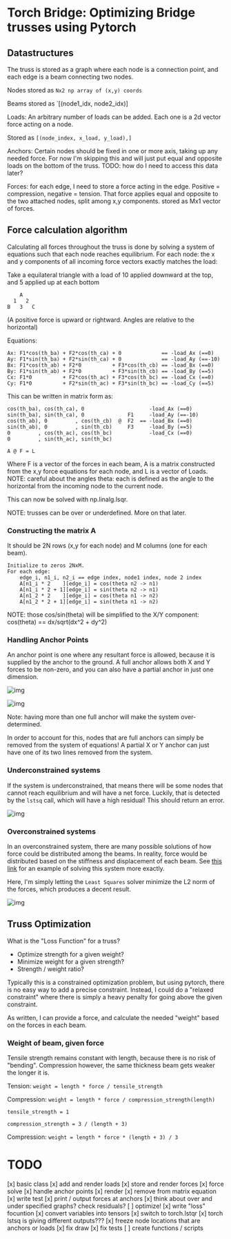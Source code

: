 # Torch Bridge: Optimizing Bridge trusses using Pytorch

## Datastructures
The truss is stored as a graph where each node is a connection point,
and each edge is a beam connecting two nodes. 

Nodes stored as `Nx2 np array of (x,y) coords`

Beams stored as `[(node1_idx, node2_idx)]

Loads: An arbitrary number of loads can be added. Each one is a 2d vector force acting on a node.

Stored as `[(node_index, x_load, y_load),]`

Anchors: Certain nodes should be fixed in one or more axis, taking up any needed force. 
For now I'm skipping this and will just put equal and opposite loads on the bottom of the truss.
TODO: how do I need to access this data later?

Forces: for each edge, I need to store a force acting in the edge. Positive = compression, negative = tension.
That force applies equal and opposite to the two attached nodes, split among x,y components.
stored as Mx1 vector of forces.

## Force calculation algorithm
Calculating all forces throughout the truss is done by solving a system of equations such that each node
reaches equilibrium. 
For each node: the x and y components of all incoming force vectors exactly matches the load:

Take a equilateral triangle with a load of 10 applied downward at the top, and 5 applied up at each bottom

```
    A
  1   2
B   3   C
```

(A positive force is upward or rightward. Angles are relative to the horizontal)

Equations:

```
Ax: F1*cos(th_ba) + F2*cos(th_ca) + 0             == -load_Ax (==0)
Ay: F1*sin(th_ba) + F2*sin(th_ca) + 0             == -load_Ay (==-10)
Bx: F1*cos(th_ab) + F2*0          + F3*cos(th_cb) == -load_Bx (==0)
By: F1*sin(th_ab) + F2*0          + F3*sin(th_cb) == -load_By (==5)
Cx: F1*0          + F2*cos(th_ac) + F3*cos(th_bc) == -load_Cx (==0)
Cy: F1*0          + F2*sin(th_ac) + F3*sin(th_bc) == -load_Cy (==5)
```

This can be written in matrix form as:

```
cos(th_ba), cos(th_ca), 0                     -load_Ax (==0)
sin(th_ba), sin(th_ca), 0              F1     -load_Ay (==-10)
cos(th_ab), 0         , cos(th_cb)  @  F2  == -load_Bx (==0)
sin(th_ab), 0         , sin(th_cb)     F3     -load_By (==5)
0         , cos(th_ac), cos(th_bc)            -load_Cx (==0)
0         , sin(th_ac), sin(th_bc)

A @ F = L
```

Where F is a vector of the forces in each beam, 
A is a matrix constructed from the x,y force equations for each node,
and L is a vector of Loads.
NOTE: careful about the angles theta: each is defined as the angle to the 
horizontal from the incoming node to the current node.

This can now be solved with np.linalg.lsqr.

NOTE: trusses can be over or underdefined. More on that later.

### Constructing the matrix A
It should be 2N rows (x,y for each node) and M columns (one for each beam).

```
Initialize to zeros 2NxM.
For each edge:
    edge_i, n1_i, n2_i == edge index, node1 index, node 2 index
    A[n1_i * 2    ][edge_i] = cos(theta n2 -> n1)
    A[n1_i * 2 + 1][edge_i] = sin(theta n2 -> n1)
    A[n1_2 * 2    ][edge_i] = cos(theta n1 -> n2)
    A[n1_2 * 2 + 1][edge_i] = sin(theta n1 -> n2)
```

NOTE: those cos/sin(theta) will be simplified to the X/Y component:
cos(theta) == dx/sqrt(dx^2 + dy^2)

### Handling Anchor Points
An anchor point is one where any resultant force is allowed,
because it is supplied by the anchor to the ground. A full anchor
allows both X and Y forces to be non-zero, and you can also have a
partial anchor in just one dimension.

![img](imgs/single_anchor.png)

![img](imgs/double_anchor.png)

Note: having more than one full anchor will make the system over-determined.

In order to account for this, nodes that are full anchors can simply
be removed from the system of equations! A partial X or Y anchor can
just have one of its two lines removed from the system.

### Underconstrained systems
If the system is underconstrained, that means there will be some
nodes that cannot reach equilibrium and will have a net force.
Luckily, that is detected by the `lstsq` call, which will have a
high residual! This should return an error.

![img](imgs/underconstrained.png)

### Overconstrained systems

In an overconstrained system, there are many possible solutions of how force 
could be distributed among the beams. In reality, force would be distributed based on the stiffness and displacement of each beam. See [this link](https://josecarlosbellido.files.wordpress.com/2016/04/aranda-bellido-optruss.pdf) for an example of solving this system more exactly.

Here, I'm simply letting the `Least Squares` solver minimize the L2 norm of the forces, which produces a decent result.

![img](imgs/overconstrained.png)

## Truss Optimization
What is the "Loss Function" for a truss?

- Optimize strength for a given weight?
- Minimize weight for a given strength?
- Strength / weight ratio?

Typically this is a constrained optimization problem, but using pytorch,
there is no easy way to add a precise constraint. Instead, I could do a 
"relaxed constraint" where there is simply a heavy penalty for going above
the given constraint.

As written, I can provide a force, and calculate the needed "weight" based on 
the forces in each beam.

### Weight of beam, given force

Tensile strength remains constant with length, because there is no risk 
of "bending". Compression however, the same thickness beam gets weaker the 
longer it is.

Tension: `weight = length * force / tensile_strength`

Compression: `weight = length * force / compression_strength(length)`

`tensile_strength = 1`

`compression_strength = 3 / (length + 3)`

Compression: `weight = length * force * (length + 3) / 3` 

# TODO

[x] basic class
[x] add and render loads
[x] store and render forces
[x] force solve
[x] handle anchor points
    [x] render
    [x] remove from matrix equation
    [x] write test
    [x] print / output forces at anchors
[x] think about over and under specified graphs? check residuals?
[ ] optimize!
    [x] write "loss" focuntion
    [x] convert variables into tensors
    [x] switch to torch.lstqr
    [x] torch lstsq is giving different outputs???
    [x] freeze node locations that are anchors or loads
    [x] fix draw
    [x] fix tests
    [ ] create functions / scripts
